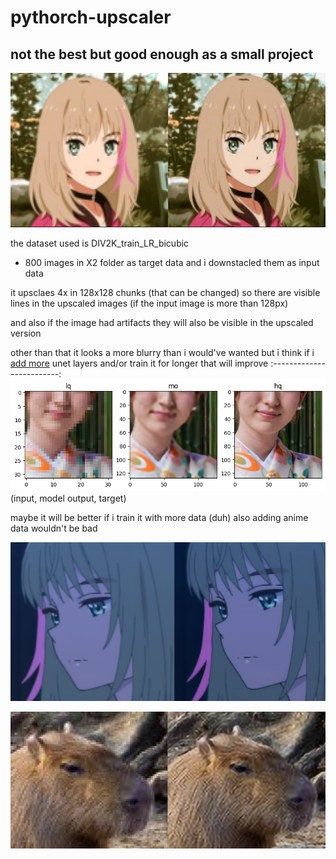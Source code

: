 # pythorch-upscaler
## not the best but good enough as a small project
![](images/anime_girl2.png)

the dataset used is DIV2K_train_LR_bicubic 
- 800 images in X2 folder as target data and i downstacled them as input data

it upsclaes 4x in 128x128 chunks (that can be changed) so there are visible lines in the upscaled images (if the input image is more than 128px)

and also if the image had artifacts they will also be visible in the upscaled version

other than that it looks a more blurry than i would've wanted but i think if i [add more](http://www.incompleteideas.net/IncIdeas/BitterLesson.html) unet layers and/or train it for longer that will improve
:-------------------------:
![](images/plt_plot.png)
(input, model output, target) 


maybe it will be better if i train it with more data (duh)
also adding anime data wouldn't be bad

![](images/anime_girl1.png)

![](images/capybara.png)
